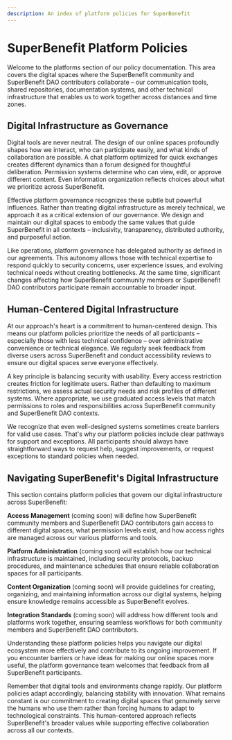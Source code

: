 ```yaml
---
description: An index of platform policies for SuperBenefit
---
```


# SuperBenefit Platform Policies

Welcome to the platforms section of our policy documentation. This area covers the digital spaces where the SuperBenefit community and SuperBenefit DAO contributors collaborate – our communication tools, shared repositories, documentation systems, and other technical infrastructure that enables us to work together across distances and time zones.

## Digital Infrastructure as Governance

Digital tools are never neutral. The design of our online spaces profoundly shapes how we interact, who can participate easily, and what kinds of collaboration are possible. A chat platform optimized for quick exchanges creates different dynamics than a forum designed for thoughtful deliberation. Permission systems determine who can view, edit, or approve different content. Even information organization reflects choices about what we prioritize across SuperBenefit.

Effective platform governance recognizes these subtle but powerful influences. Rather than treating digital infrastructure as merely technical, we approach it as a critical extension of our governance. We design and maintain our digital spaces to embody the same values that guide SuperBenefit in all contexts – inclusivity, transparency, distributed authority, and purposeful action.

Like operations, platform governance has delegated authority as defined in our agreements. This autonomy allows those with technical expertise to respond quickly to security concerns, user experience issues, and evolving technical needs without creating bottlenecks. At the same time, significant changes affecting how SuperBenefit community members or SuperBenefit DAO contributors participate remain accountable to broader input.

## Human-Centered Digital Infrastructure

At our approach's heart is a commitment to human-centered design. This means our platform policies prioritize the needs of all participants – especially those with less technical confidence – over administrative convenience or technical elegance. We regularly seek feedback from diverse users across SuperBenefit and conduct accessibility reviews to ensure our digital spaces serve everyone effectively.

A key principle is balancing security with usability. Every access restriction creates friction for legitimate users. Rather than defaulting to maximum restrictions, we assess actual security needs and risk profiles of different systems. Where appropriate, we use graduated access levels that match permissions to roles and responsibilities across SuperBenefit community and SuperBenefit DAO contexts.

We recognize that even well-designed systems sometimes create barriers for valid use cases. That's why our platform policies include clear pathways for support and exceptions. All participants should always have straightforward ways to request help, suggest improvements, or request exceptions to standard policies when needed.

## Navigating SuperBenefit's Digital Infrastructure

This section contains platform policies that govern our digital infrastructure across SuperBenefit:

**Access Management** (coming soon) will define how SuperBenefit community members and SuperBenefit DAO contributors gain access to different digital spaces, what permission levels exist, and how access rights are managed across our various platforms and tools.

**Platform Administration** (coming soon) will establish how our technical infrastructure is maintained, including security protocols, backup procedures, and maintenance schedules that ensure reliable collaboration spaces for all participants.

**Content Organization** (coming soon) will provide guidelines for creating, organizing, and maintaining information across our digital systems, helping ensure knowledge remains accessible as SuperBenefit evolves.

**Integration Standards** (coming soon) will address how different tools and platforms work together, ensuring seamless workflows for both community members and SuperBenefit DAO contributors.

Understanding these platform policies helps you navigate our digital ecosystem more effectively and contribute to its ongoing improvement. If you encounter barriers or have ideas for making our online spaces more useful, the platform governance team welcomes that feedback from all SuperBenefit participants.

Remember that digital tools and environments change rapidly. Our platform policies adapt accordingly, balancing stability with innovation. What remains constant is our commitment to creating digital spaces that genuinely serve the humans who use them rather than forcing humans to adapt to technological constraints. This human-centered approach reflects SuperBenefit's broader values while supporting effective collaboration across all our contexts.
